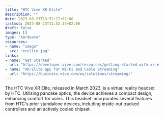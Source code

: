 ```yaml
---
title: "HTC Vive XR Elite"
description: ""
date: 2023-08-23T13:52:17+02:00
lastmod: 2023-08-23T13:52:17+02:00
draft: false
images: []
type: "hardware"
resources:
- name: "image"
  src: "xrelite.jpg"
links:
- name: "Get Started"
  url: "https://developer.vive.com/resources/getting-started-with-xr-elite/"
- name: "XR-Elite app for Wi-Fi and Cable Streaming"
  url: "https://business.vive.com/eu/solutions/streaming/"
---
```

The HTC Vive XR Elite, released in March 2023, is a virtual reality headset by HTC. Utilising pancake optics, the device achieves a compact design, enhancing comfort for users. This headset incorporates several features from HTC's prior standalone devices, including inside-out tracked controllers and an actively cooled chipset.
